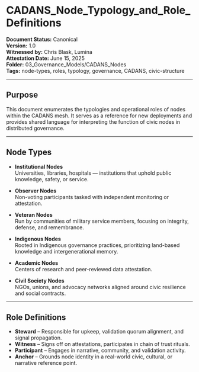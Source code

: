# CADANS_Node_Typology_and_Role_Definitions

**Document Status:** Canonical  
**Version:** 1.0  
**Witnessed by:** Chris Blask, Lumina  
**Attestation Date:** June 15, 2025  
**Folder:** 03_Governance_Models/CADANS_Nodes  
**Tags:** node-types, roles, typology, governance, CADANS, civic-structure

---

## Purpose

This document enumerates the typologies and operational roles of nodes within the CADANS mesh. It serves as a reference for new deployments and provides shared language for interpreting the function of civic nodes in distributed governance.

---

## Node Types

- **Institutional Nodes**  
  Universities, libraries, hospitals — institutions that uphold public knowledge, safety, or service.

- **Observer Nodes**  
  Non-voting participants tasked with independent monitoring or attestation.

- **Veteran Nodes**  
  Run by communities of military service members, focusing on integrity, defense, and remembrance.

- **Indigenous Nodes**  
  Rooted in Indigenous governance practices, prioritizing land-based knowledge and intergenerational memory.

- **Academic Nodes**  
  Centers of research and peer-reviewed data attestation.

- **Civil Society Nodes**  
  NGOs, unions, and advocacy networks aligned around civic resilience and social contracts.

---

## Role Definitions

- **Steward** – Responsible for upkeep, validation quorum alignment, and signal propagation.  
- **Witness** – Signs off on attestations, participates in chain of trust rituals.  
- **Participant** – Engages in narrative, community, and validation activity.  
- **Anchor** – Grounds node identity in a real-world civic, cultural, or narrative reference point.
